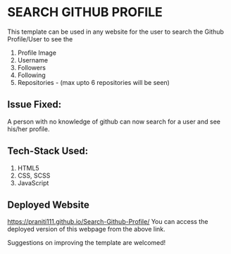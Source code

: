 # SEARCH GITHUB PROFILE
This template can be used in any website for the user to search the Github Profile/User to see the 
1. Profile Image
2. Username
3. Followers
4. Following
5. Repositories - (max upto 6 repositories will be seen)

## Issue Fixed:
A person with no knowledge of github can now search for a user and see his/her profile.

## Tech-Stack Used:
1. HTML5
2. CSS, SCSS
3. JavaScript

## Deployed Website
https://praniti111.github.io/Search-Github-Profile/
           You can access the deployed version of this webpage from the above link.


Suggestions on improving the template are welcomed!
